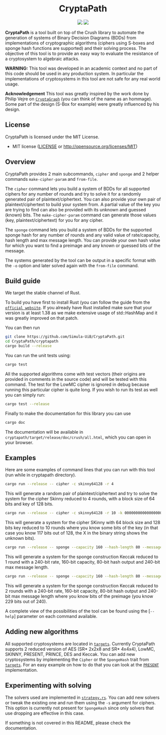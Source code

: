 <h1 align="center">CryptaPath</h1>

<p align="center">
    <a href="https://github.com/Simula-UiB/CryptaPath/blob/master/AUTHORS"><img src="https://img.shields.io/badge/authors-SimulaUIB-orange.svg"></a>
    <a href="https://github.com/Simula-UiB/CryptaPath/blob/master/LICENSE"><img src="https://img.shields.io/badge/license-MIT-blue.svg"></a>
</p>

__CryptaPath__ is a tool built on top of the Crush library to automate the generation of systems of Binary Decision 
Diagrams (BDDs) from implementations of cryptographic algorithms (ciphers using S-boxes and sponge hash functions
are supported) and their solving process. The objective of this tool is to provide an easy way to evaluate the resistance 
of a cryptosystem to algebraic attacks.

**WARNING:** This tool was developed in an academic context and no part of this code should be used in any production system. In particular the implementations of cryptosystems in this tool are not safe for any real world usage.

**Acknowledgement** This tool was greatly inspired by the work done by Philip Vejre on [`CryptaGraph`](https://gitlab.com/psve/cryptagraph/tree/master) (you can think of the name as an hommage). Some part of the design (S-Box for example) were greatly influenced by his design.

## License

CryptaPath is licensed under the MIT License.

* MIT license ([LICENSE](../LICENSE) or http://opensource.org/licenses/MIT)


## Overview

CryptaPath provides 2 main subcommands, `cipher` and `sponge` and 2 helper commands `make-cipher-param` and `from-file`.

The `cipher` command lets you build a system of BDDs for all supported ciphers for any number of rounds and try to solve it for a randomly generated pair of plaintext/ciphertext. You can also provide your own pair of plaintext/ciphertext to build your system from. A partial value of the key you are trying to find can also be provided with its unknown and guessed (known) bits. The `make-cipher-param` command can generate those values (key, plaintext/ciphertext) for you for any cipher.

The `sponge` command lets you build a system of BDDs for the supported sponge hash for any number of rounds and any valid value of rate/capacity, hash length and max message length. You can provide your own hash value for which you want to find a preimage and any known or guessed bits of the message.

The systems generated by the tool can be output in a specific format with the `-o` option and later solved again with the `from-file` command.

## Build guide

We target the stable channel of Rust.

To build you have first to install Rust (you can follow the guide from the [`official website`](https://www.rust-lang.org/tools/install).
If you already have Rust installed make sure that your version is at least 1.38 as we make extensive usage of std::HashMap and it was greatly improved on that patch.

You can then run 
```bash
git clone https://github.com/Simula-UiB/CryptaPath.git
cd CryptaPath/cryptapath
cargo build --release
```

You can run the unit tests using:

```bash
cargo test
``` 

All the supported algorithms come with test vectors (their origins are provided in comments in the source code) and will be tested with this command.
The test for the LowMC cipher is ignored in debug because running this particular cipher is quite long. If you wish to run its test as well you can simply run:


```bash
cargo test --release
```

Finally to make the documentation for this library you can use

```bash
cargo doc
```

The documentation will be available in `cryptapath/target/release/doc/crush/all.html`, which you can open in your browser.


## Examples

Here are some examples of command lines that you can run with this tool (run while in cryptapath directory).

```bash
cargo run --release -- cipher -c skinny64128 -r 4
```

This will generate a random pair of plaintext/ciphertext and try to solve the system for the cipher Skinny reduced to 4 rounds, with a block size of 64 bits and key of 128 bits.

```bash
cargo run --release -- cipher -c skinny64128 -r 10 -k 0000000000000000000000000000000000000000000000000XXXX00001110X0X0100010101100010XXX0000000000000000000000000000000XX111010101010
```

This will generate a system for the cipher SKinny with 64 block size and 128 bits key reduced to 10 rounds where you know some bits of the key (in that case you know 117 bits out of 128, the X in the binary string shows the unknown bits).

```bash
cargo run --release -- sponge --capacity 160 --hash-length 80 --message-length 240 --rate 240 --rounds 1 -s keccak
```

This will generate a system for the sponge construction Keccak reduced to 1 round with a 240-bit rate, 160-bit capacity, 80-bit hash output and 240-bit max message length.


```bash
cargo run --release -- sponge --capacity 160 --hash-length 80 --message-length 240 --rate 240 --rounds 2 -s keccak --partial-preimage XXXXXXX00000000000000000000000000000000000000000000000000000000000000000000000000000000000000000000000000000000000000000000000000000000000000000000000000000000000000000000000000000000000000000000000000000000000000000000000000000000000XXXX11
```

This will generate a system for the sponge construction Keccak reduced to 2 rounds with a 240-bit rate, 160-bit capacity, 80-bit hash output and 240-bit max message length where you know bits of the preimage (you know 229 bits out of 240).

A complete view of the possibilities of the tool can be found using the [`--help`] parameter on each command available.


## Adding new algorithms

All supported cryptosystems are located in [`targets`](cryptapath/src/targets). Currently CryptaPath supports 2 reduced version of AES (SR* 2x2x8 and SR* 4x4x4), LowMC, SKINNY, PRESENT, PRINCE, DES and Keccak. You can add new cryptosystems by implementing the `Cipher` or the `SpongeHash` trait from [`targets`](cryptapath/src/targets/mod.rs). For an easy example on how to do that you can look at the [`PRESENT`](cryptapath/src/targets/present80.rs) implementation.

## Experimenting with solving

The solvers used are implemented in [`strategy.rs`](cryptapath/src/strategy.rs). You can add new solvers or tweak the existing one and run them using the `-s` argument for ciphers.  This option is currently not present for `SpongeHash` since only solvers that use dropping are effective in this case.


If something is not covered in this README, please check the documentation.